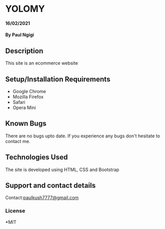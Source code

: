 # YOLOMY
#### 16/02/2021
#### By **Paul Ngigi**
## Description
This site is an ecommerce website
## Setup/Installation Requirements
* Google Chrome
* Mozilla Firefox
* Safari
* Opera Mini
## Known Bugs
There are no bugs upto date. If you experience any bugs don't hesitate to contact me. 
## Technologies Used
The site is developed using HTML, CSS and Bootstrap
## Support and contact details
Contact:paulkush7777@gmail.com
### License
*MIT